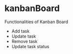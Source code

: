 # kanbanBoard

Functionalities of Kanban Board
- Add task
- Update task
- Remove task
- Update task status